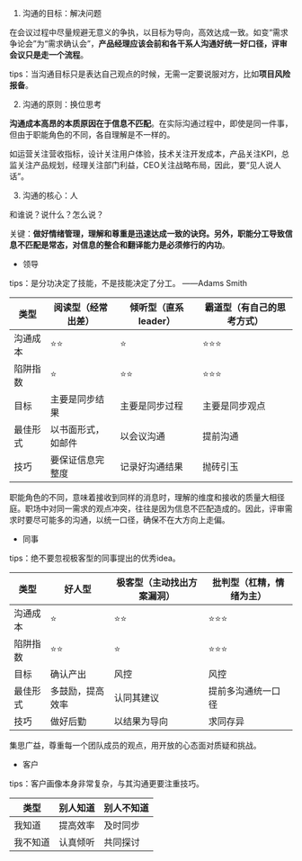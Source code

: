 
1. 沟通的目标：解决问题

在会议过程中尽量规避无意义的争执，以目标为导向，高效达成一致。如变“需求争论会”为“需求确认会”，**产品经理应该会前和各干系人沟通好统一好口径，评审会议只是走一个流程**。

tips：当沟通目标只是表达自己观点的时候，无需一定要说服对方，比如**项目风险报备**。


2. 沟通的原则：换位思考

**沟通成本高昂的本质原因在于信息不匹配**。在实际沟通过程中，即使是同一件事，但由于职能角色的不同，各自理解是不一样的。

如运营关注营收指标，设计关注用户体验，技术关注开发成本，产品关注KPI，总监关注产品规划，经理关注部门利益，CEO关注战略布局，因此，要“见人说人话”。


3. 沟通的核心：人

和谁说？说什么？怎么说？

关键：**做好情绪管理，理解和尊重是迅速达成一致的诀窍。另外，职能分工导致信息不匹配是常态，对信息的整合和翻译能力是必须修行的内功**。


- 领导

tips：是分功决定了技能，不是技能决定了分工。 ——Adams Smith

类型|阅读型（经常出差）|倾听型（直系leader）|霸道型（有自己的思考方式）|
-|-|-|-|
沟通成本|⭐⭐|⭐|⭐⭐⭐|
陷阱指数|⭐|⭐⭐|⭐⭐⭐|
目标|主要是同步结果|主要是同步过程|主要是同步观点|
最佳形式|以书面形式，如邮件|以会议沟通|提前沟通|
技巧|要保证信息完整度|记录好沟通结果|抛砖引玉|

职能角色的不同，意味着接收到同样的消息时，理解的维度和接收的质量大相径庭。职场中对同一需求的观点冲突，往往是因为信息不匹配造成的。因此，评审需求时要尽可能多的沟通，以统一口径，确保不在大方向上走偏。

- 同事

tips：绝不要忽视极客型的同事提出的优秀idea。

类型|好人型|极客型（主动找出方案漏洞）|批判型（杠精，情绪为主）|
-|-|-|-|
沟通成本|⭐|⭐⭐|⭐⭐⭐|
陷阱指数|⭐⭐|⭐|⭐⭐⭐|
目标|确认产出|风控|风控|
最佳形式|多鼓励，提高效率|认同其建议|提前多沟通统一口径|
技巧|做好后勤|以结果为导向|求同存异|

集思广益，尊重每一个团队成员的观点，用开放的心态面对质疑和挑战。

- 客户

tips：客户画像本身非常复杂，与其沟通更要注重技巧。

类型|别人知道|别人不知道|
-|-|-|
我知道|提高效率|及时同步|
我不知道|认真倾听|共同探讨|
